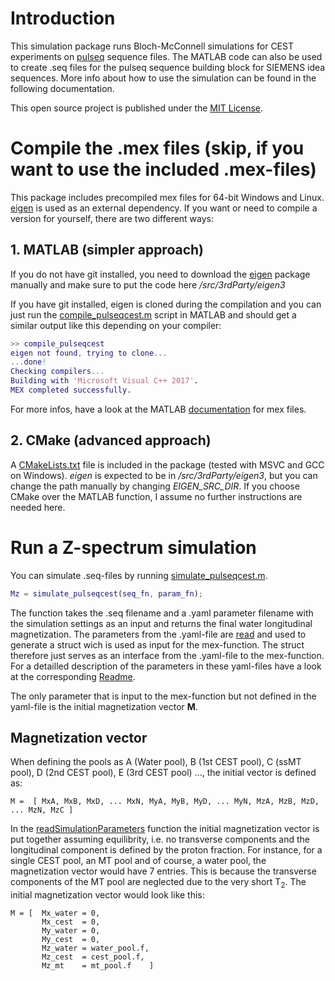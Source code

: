 # Introduction
This simulation package runs Bloch-McConnell simulations for CEST experiments on [pulseq](http://pulseq.github.io/) sequence files. The MATLAB code can also be used to create .seq files for the pulseq sequence building block for SIEMENS idea sequences. More info about how to use the simulation can be found in the following documentation.

This open source project is published under the [MIT License](../LICENSE).

# Compile the .mex files (skip, if you want to use the included .mex-files)
This package includes precompiled mex files for 64-bit Windows and Linux.
[eigen](https://gitlab.com/libeigen/eigen/) is used as an external dependency.
If you want or need to compile a version for yourself, there are two different ways:
## 1. MATLAB (simpler approach)

If you do not have git installed, you need to download the [eigen](https://gitlab.com/libeigen/eigen/) package manually and make sure to put the code here */src/3rdParty/eigen3*


 If you have git installed, eigen is cloned during the compilation and you can just run the [compile_pulseqcest.m](compile_pulseqcest.m) script in MATLAB and should get a similar output like this depending on your compiler: 

```Matlab
>> compile_pulseqcest
eigen not found, trying to clone...
...done!
Checking compilers...
Building with 'Microsoft Visual C++ 2017'.
MEX completed successfully.
```

For more infos, have a look at the MATLAB [documentation](https://mathworks.com/help/matlab/call-mex-files-1.html) for mex files.

## 2. CMake (advanced approach)
A [CMakeLists.txt](src/CMakeLists.txt) file is included in the package (tested with MSVC and GCC on Windows). *eigen* is expected to be in */src/3rdParty/eigen3*, but you can change the path manually by changing *EIGEN_SRC_DIR*. If you choose CMake over the MATLAB function, I assume no further instructions are needed here.

# Run a Z-spectrum simulation

You can simulate .seq-files by running [simulate_pulseqcest.m](simulate_pulseqcest.m).

```Matlab
Mz = simulate_pulseqcest(seq_fn, param_fn);
```

The function takes the .seq filename and a .yaml parameter filename with the simulation settings as an input and returns the final water longitudinal magnetization.
The parameters from the .yaml-file are [read](readSimulationParameters.m) and used to generate a struct wich is used as input for the mex-function. The struct therefore just serves as an interface from the .yaml-file to the mex-function. For a detailled description of the parameters in these yaml-files have a look at the corresponding [Readme](../examples/Readme.md#yaml-parameter-files). 

The only parameter that is input to the mex-function but not defined in the yaml-file is the initial magnetization vector **M**.


## Magnetization vector

When defining the pools as A (Water pool), B (1st CEST pool), C (ssMT pool), D (2nd CEST pool), E (3rd CEST pool) ..., the initial vector is defined as:

```
M =  [ MxA, MxB, MxD, ... MxN, MyA, MyB, MyD, ... MyN, MzA, MzB, MzD, ... MzN, MzC ]
```

In the [readSimulationParameters](readSimulationParameters.m) function the initial magnetization vector is put together assuming equilibrity, i.e. no transverse components and the longitudinal component is defined by the proton fraction. For instance, for a single CEST pool, an MT pool and of course, a water pool, the magnetization vector would have 7 entries. This is because the transverse components of the MT pool are neglected due to the very short T<sub>2</sub>. The initial magnetization vector would look like this:

```
M = [  Mx_water = 0,
       Mx_cest  = 0,
       My_water = 0,
       My_cest  = 0,
       Mz_water = water_pool.f,
       Mz_cest  = cest_pool.f,
       Mz_mt    = mt_pool.f    ]
```

